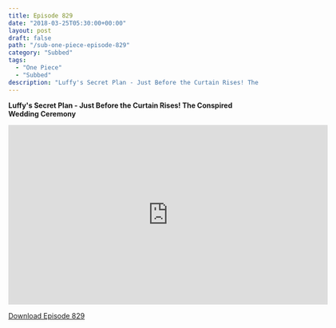 ```yaml
---
title: Episode 829
date: "2018-03-25T05:30:00+00:00"
layout: post
draft: false
path: "/sub-one-piece-episode-829"
category: "Subbed"
tags:
  - "One Piece"
  - "Subbed"
description: "Luffy's Secret Plan - Just Before the Curtain Rises! The Conspired Wedding Ceremony"
---
```


**Luffy's Secret Plan - Just Before the Curtain Rises! The Conspired Wedding Ceremony**

<iframe width="640" height="360" src="https://www.rapidvideo.com/e/G6FRPH6C5P" frameborder="0" marginwidth=0 marginheight=0 scrolling=no allowfullscreen></iframe>

<a href="http://ouo.io/qs/eCodkFEQ?s=https://rapidvid.to/d/https://www.rapidvideo.com/e/G6FRPH6C5P">Download Episode 829</a>

